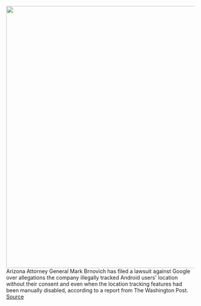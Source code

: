 <img src='https://cdn.vox-cdn.com/thumbor/SG61Np1IBDtO6bl8Ff3BHwG2q6M=/0x0:2040x1360/1200x800/filters:focal(857x517:1183x843)/cdn.vox-cdn.com/uploads/chorus_image/image/66854053/acastro_180130_1777_0003.0.jpg' width='700px' /><br/>
Arizona Attorney General Mark Brnovich has filed a lawsuit against Google over allegations the company illegally tracked Android users' location without their consent and even when the location tracking features had been manually disabled, according to a report from The Washington Post.
<a href='https://www.theverge.com/2020/5/27/21272625/arizona-ag-sues-google-location-tracking-android-allegations'> Source <a/>